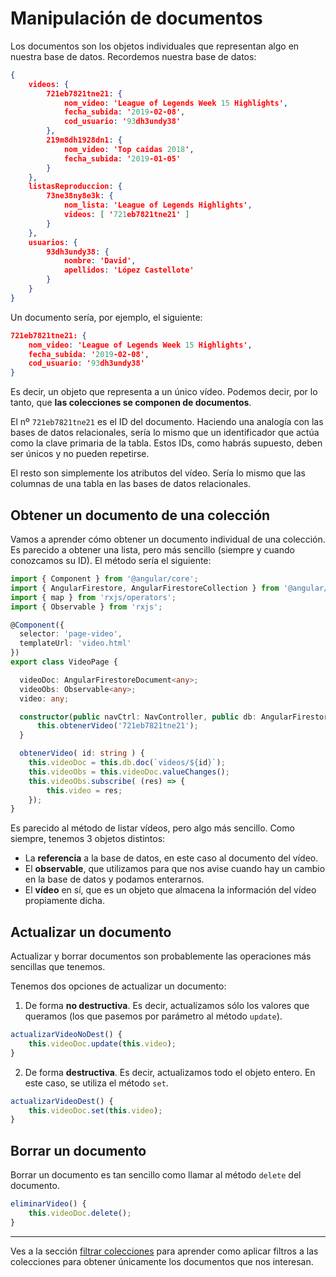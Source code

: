 
# Manipulación de documentos

Los documentos son los objetos individuales que representan algo en nuestra base de datos. Recordemos nuestra base de datos:

```json
{
    videos: {
        721eb7821tne21: {
            nom_video: 'League of Legends Week 15 Highlights',
            fecha_subida: '2019-02-08',
            cod_usuario: '93dh3undy38'
        },
        219m8dh1928dn1: {
            nom_video: 'Top caídas 2018',
            fecha_subida: '2019-01-05' 
        }
    },
    listasReproduccion: {
        73ne38ny8e3k: {
            nom_lista: 'League of Legends Highlights',
            videos: [ '721eb7821tne21' ]
        }
    },
    usuarios: {
        93dh3undy38: {
            nombre: 'David',
            apellidos: 'López Castellote'
        }
    }
}
```

Un documento sería, por ejemplo, el siguiente:

```json
721eb7821tne21: {
    nom_video: 'League of Legends Week 15 Highlights',
    fecha_subida: '2019-02-08',
    cod_usuario: '93dh3undy38'
}
```

Es decir, un objeto que representa a un único vídeo. Podemos decir, por lo tanto, que **las colecciones se componen de documentos**. 

El nº `721eb7821tne21` es el ID del documento. Haciendo una analogía con las bases de datos relacionales, sería lo mismo que un identificador que actúa como la clave primaria de la tabla. Estos IDs, como habrás supuesto, deben ser únicos y no pueden repetirse.

El resto son simplemente los atributos del vídeo. Sería lo mismo que las columnas de una tabla en las bases de datos relacionales.

## Obtener un documento de una colección

Vamos a aprender cómo obtener un documento individual de una colección. Es parecido a obtener una lista, pero más sencillo (siempre y cuando conozcamos su ID). El método sería el siguiente:

```typescript
import { Component } from '@angular/core';
import { AngularFirestore, AngularFirestoreCollection } from '@angular/fire/firestore';
import { map } from 'rxjs/operators';
import { Observable } from 'rxjs';

@Component({
  selector: 'page-video',
  templateUrl: 'video.html'
})
export class VideoPage {

  videoDoc: AngularFirestoreDocument<any>;
  videoObs: Observable<any>;
  video: any;

  constructor(public navCtrl: NavController, public db: AngularFirestore) {
      this.obtenerVideo('721eb7821tne21');
  }

  obtenerVideo( id: string ) {
    this.videoDoc = this.db.doc(`videos/${id}`);
    this.videoObs = this.videoDoc.valueChanges();
    this.videoObs.subscribe( (res) => {
        this.video = res;
    });
}
```

Es parecido al método de listar vídeos, pero algo más sencillo. Como siempre, tenemos 3 objetos distintos:

* La **referencia** a la base de datos, en este caso al documento del vídeo.
* El **observable**, que utilizamos para que nos avise cuando hay un cambio en la base de datos y podamos enterarnos.
* El **vídeo** en sí, que es un objeto que almacena la información del vídeo propiamente dicha.

## Actualizar un documento

Actualizar y borrar documentos son probablemente las operaciones más sencillas que tenemos. 

Tenemos dos opciones de actualizar un documento:

1. De forma **no destructiva**. Es decir, actualizamos sólo los valores que queramos (los que pasemos por parámetro al método `update`).

```typescript
actualizarVideoNoDest() {
    this.videoDoc.update(this.video);
}
```

2. De forma **destructiva**. Es decir, actualizamos todo el objeto entero. En este caso, se utiliza el método `set`.

```typescript
actualizarVideoDest() {
    this.videoDoc.set(this.video);
}
```

## Borrar un documento

Borrar un documento es tan sencillo como llamar al método `delete` del documento.

```typescript
eliminarVideo() {
    this.videoDoc.delete();
}
```

---

Ves a la sección [filtrar colecciones](./filtrar-colecciones.md) para aprender como aplicar filtros a las colecciones para obtener únicamente los documentos que nos interesan.